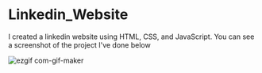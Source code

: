 # Linkedin_Website
I created a linkedin website using HTML, CSS, and JavaScript.
You can see a screenshot of the project I've done below

![ezgif com-gif-maker](https://github.com/alintapanygt/Linkedin_Website/assets/151405768/6d132524-2335-44c3-aa00-66ae49fc68a0)
